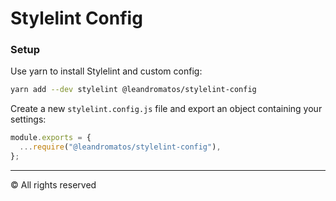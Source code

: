 # Stylelint Config

### Setup

Use yarn to install Stylelint and custom config:

```sh
yarn add --dev stylelint @leandromatos/stylelint-config
```

Create a new `stylelint.config.js` file and export an object containing your settings:

```js
module.exports = {
  ...require("@leandromatos/stylelint-config"),
};
```

---

&copy; All rights reserved
